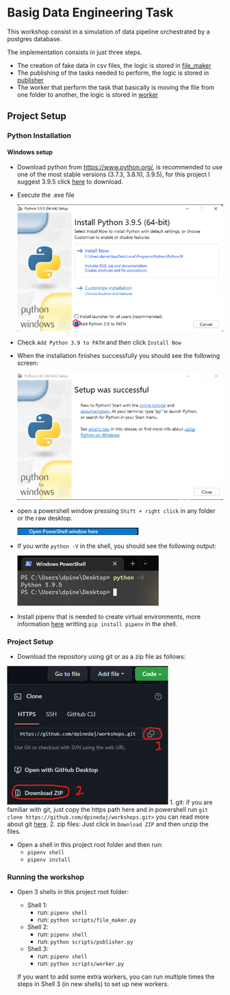# Basig Data Engineering Task

This workshop consist in a simulation of data pipeline orchestrated by a postgres database.

The implementation consists in just three steps.
- The creation of fake data in csv files, the logic is stored in [file_maker](https://github.com/dpinedaj/workshops/blob/master/basic_dataeng_tasks/scripts/file_maker.py)
- The publishing of the tasks needed to perform, the logic is stored in [publisher](https://github.com/dpinedaj/workshops/blob/master/basic_dataeng_tasks/scripts/publisher.py)
- The worker that perform the task that basically is moving the file from one folder to another, the logic is stored in [worker](https://github.com/dpinedaj/workshops/blob/master/basic_dataeng_tasks/scripts/worker.py)

## Project Setup

### Python Installation
#### Windows setup
- Download python from https://www.python.org/, is recommended to use one of the most stable versions (3.7.3, 3.8.10, 3.9.5), for this project I suggest 3.9.5 click [here](https://www.python.org/ftp/python/3.9.5/python-3.9.5-amd64.exe) to download.
- Execute the .exe file

    ![install-1](./readme-resources/python_install_1.png)
- Check `Add Python 3.9 to PATH` and then click `Install Now`
- When the installation finishes successfully you should see the following screen: 

    ![install-2](./readme-resources/python_install_2.png)
- open a powershell window pressing `Shift + right click` in any folder or the raw desktop.

    ![install-3](./readme-resources/python_install_3.png)
- If you write `python -V` in the shell, you should see the following output:

    ![install-4](./readme-resources/python_install_4.png)
- Install pipenv that is needed to create virtual environments, more information [here](https://pipenv.pypa.io/en/latest/) writting `pip install pipenv` in the shell.
### Project Setup
- Download the repository using git or as a zip file as follows:

![project-setup-1](./readme-resources/project_setup_1.png)
    1.  git: if you are familiar with git, just copy the https path here and in powershell run `git clone https://github.com/dpinedaj/workshops.git>` you can read more about git [here](https://git-scm.com/).
    2. zip files: Just click in `Download ZIP` and then unzip the files.
- Open a shell in this project root folder and then run:
    - `pipenv shell`
    - `pipenv install`
### Running the workshop
- Open 3 shells in this project root folder:
    - Shell 1:
        - run: `pipenv shell`
        - run: `python scripts/file_maker.py`
    - Shell 2:
        - run: `pipenv shell`
        - run: `python scripts/publisher.py`
    - Shell 3:
        - run: `pipenv shell`
        - run: `python scripts/worker.py`

    If you want to add some extra workers, you can run multiple times the steps in Shell 3 (in new shells) to set up new workers.